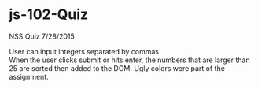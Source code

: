 # js-102-Quiz
NSS Quiz 7/28/2015

User can input integers separated by commas.  
When the user clicks submit or hits enter, the numbers that are larger than 25 are sorted then added to the DOM.  Ugly colors were part of the assignment. 
